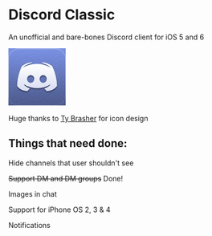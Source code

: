 # Discord Classic
An unofficial and bare-bones Discord client for iOS 5 and 6

![icon](https://github.com/Cellomonster/iOS-Discord-Classic/raw/master/Icon%402x.png)

Huge thanks to [Ty Brasher](https://twitter.com/TyBrasher) for icon design

## Things that need done:

Hide channels that user shouldn't see

~~Support DM and DM groups~~ Done!

Images in chat

Support for iPhone OS 2, 3 & 4

Notifications
